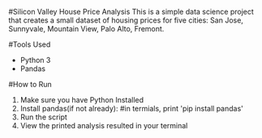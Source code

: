 #Silicon Valley House Price Analysis
This is a simple data science project that creates a small dataset of housing prices for five cities:
San Jose,
Sunnyvale,
Mountain View,
Palo Alto,
Fremont.


#Tools Used
- Python 3
- Pandas


#How to Run
1. Make sure you have Python Installed
2. Install pandas(if not already):
     #in termials, print 
     'pip install pandas'
3. Run the script
4. View the printed analysis resulted in your terminal
